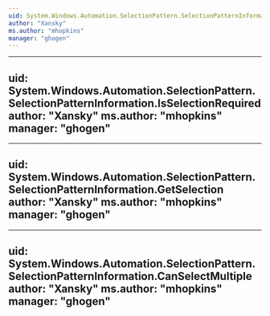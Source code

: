 ```yaml
---
uid: System.Windows.Automation.SelectionPattern.SelectionPatternInformation
author: "Xansky"
ms.author: "mhopkins"
manager: "ghogen"
---
```


---
uid: System.Windows.Automation.SelectionPattern.SelectionPatternInformation.IsSelectionRequired
author: "Xansky"
ms.author: "mhopkins"
manager: "ghogen"
---

---
uid: System.Windows.Automation.SelectionPattern.SelectionPatternInformation.GetSelection
author: "Xansky"
ms.author: "mhopkins"
manager: "ghogen"
---

---
uid: System.Windows.Automation.SelectionPattern.SelectionPatternInformation.CanSelectMultiple
author: "Xansky"
ms.author: "mhopkins"
manager: "ghogen"
---
